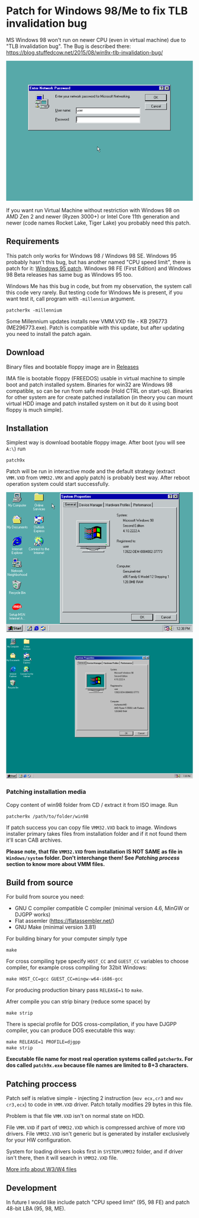 # Patch for Windows 98/Me to fix TLB invalidation bug

MS Windows 98 won't run on newer CPU (even in virtual machine) due to "TLB invalidation bug".
The Bug is described there: https://blog.stuffedcow.net/2015/08/win9x-tlb-invalidation-bug/

![Bug animation on Windows 98](/doc/shell32.gif)

If you want run Virtual Machine without restriction with Windows 98 on AMD Zen 2 and newer (Ryzen 3000+)
or Intel Core 11th generation and newer (code names Rocket Lake, Tiger Lake) you probably need this patch.

## Requirements

This patch only works for Windows 98 / Windows 98 SE. Windows 95 probably hasn't this bug, but has another named
"CPU speed limit", there is patch for it: [Windows 95 patch](http://www.tmeeco.eu/9X4EVER/GOODIES/FIX95CPU_V3_FINAL.ZIP).
Windows 98 FE (First Edition) and Windows 98 Beta releases has same bug as Windows 95 too.

Windows Me has this bug in code, but from my observation, the system call this code very rarely. 
But testing code for Windows Me is present, if you want test it, call program with `-millennium` argument.
```
patcher9x -millennium
```

Some Millennium updates installs new VMM.VXD file - KB 296773 (ME296773.exe). Patch is compatible with this update, but
after updating you need to install the patch again.

## Download

Binary files and bootable floppy image are in [Releases](https://github.com/JHRobotics/patcher9x/releases/)

IMA file is bootable floppy (FREEDOS) usable in virtual machine to simple boot and patch installed system.
Binaries for win32 are Windows 98 compatible, so can be run from safe mode (Hold CTRL on start-up). Binaries
for other system are for create patched installation (in theory you can mount virtual HDD image and patch installed
system on it but do it using boot floppy is much simple).

## Installation

Simplest way is download bootable floppy image. After boot (you will see `A:\`) run
```
patch9x
```
Patch will be run in interactive mode and the default strategy (extract `VMM.VXD` from `VMM32.VMX` and apply patch)
is probably best way. After reboot operation system could start successfully.

![Successfuly working Windows 98 - Intel](/doc/intel-i5-1135.gif)

![Successfuly working Windows 98 - AMD](/doc/amd-5-3500u.png)

### Patching installation media
Copy content of win98 folder from CD / extract it from ISO image. Run 
```
patcher9x /path/to/folder/win98
```
If patch success you can copy file `VMM32.VXD` back to image. Windows installer primary takes files from
installation folder and if it not found them it'll scan CAB archives.

**Please note, that file `VMM32.VXD` from installation IS NOT SAME as file in `Windows/system` folder.
  Don't interchange them! See _Patching process_ section to know more about VMM files.**

## Build from source

For build from source you need:
- GNU C compiler compatible C compiler (minimal version 4.6, MinGW or DJGPP works)
- Flat assemler (https://flatassembler.net/)
- GNU Make (minimal version 3.81)

For building binary for your computer simply type
```
make
```

For cross compiling type specify `HOST_CC` and `GUEST_CC` variables to choose compiler, for example
cross compiling for 32bit Windows:
```
make HOST_CC=gcc GUEST_CC=mingw-w64-i686-gcc
```

For producing production binary pass `RELEASE=1` to `make`.

Afrer compile you can strip binary (reduce some space) by
```
make strip
```

There is special profile for DOS cross-compilation, if you have DJGPP compiler, you can produce
DOS executable this way:
```
make RELEASE=1 PROFILE=djgpp
make strip
```

**Executable file name for most real operation systems called `patcher9x`. For dos called `patch9x.exe`
  because file names are limited to 8+3 characters.**

## Patching proccess

Patch self is relative simple - injecting 2 instruction (`mov ecx,cr3` and `mov cr3,ecx`) to code
in `VMM.VXD` driver. Patch totally modifies 29 bytes in this file.

Problem is that file `VMM.VXD` isn't on normal state on HDD.

File `VMM.VXD` if part of `VMM32.VXD` which is compressed archive of more `VXD` drivers. File `VMM32.VXD`
isn't generic but is generated by installer exclusively for your HW configuration.

System for loading drivers looks first in `SYSTEM\VMM32` folder, and if driver isn't there, then it will
search in `VMM32.VXD` file.

[More info about W3/W4 files](doc/VXDLIB_UTF8.txt)

## Development

In future I would like include patch "CPU speed limit" (95, 98 FE) and patch 48-bit LBA (95, 98, ME). 


